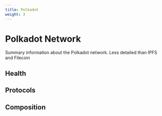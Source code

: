```yaml
---
title: Polkadot
weight: 3
---
```

# Polkadot Network 

Summary information about the Polkadot network. Less detailed than IPFS and Filecoin


## Health

## Protocols

## Composition

